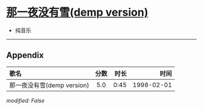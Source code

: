 # [那一夜没有雪(demp version)](https://music.163.com/song?id=26075160)

* 纯音乐


---

## Appendix

|歌名|分数|时长|时间|
|:---|:---:|---:|---:|
|那一夜没有雪(demp version)|5.0|0:45|1998-02-01

*modified: False*